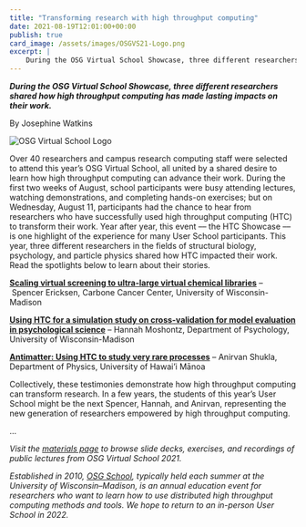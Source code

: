 ```yaml
---
title: "Transforming research with high throughput computing" 
date: 2021-08-19T12:01:00+00:00
publish: true
card_image: /assets/images/OSGVS21-Logo.png
excerpt: |
    During the OSG Virtual School Showcase, three different researchers shared how high throughput computing has made lasting impacts on their work.
--- 
```

***During the OSG Virtual School Showcase, three different researchers shared how high throughput computing has made lasting impacts on their work.***

By Josephine Watkins

<img src="{{ '/assets/images/OSGVS21-Logo.png' | relative_url }}" alt="OSG Virtual School Logo"/>

Over 40 researchers and campus research computing staff were selected to attend this year’s OSG Virtual School, all united by a shared desire to learn how high throughput computing can advance their work. During the first two weeks of August, school participants were busy attending lectures, watching demonstrations, and completing hands-on exercises; but on Wednesday, August 11, participants had the chance to hear from researchers who have successfully used high throughput computing (HTC) to transform their work. Year after year, this event –– the HTC Showcase –– is one highlight of the experience for many User School participants. This year, three different researchers in the fields of structural biology, psychology, and particle physics shared how HTC impacted their work. Read the spotlights below to learn about their stories.

**[Scaling virtual screening to ultra-large virtual chemical libraries](https://osg-htc.org/news/2021/08/19/Spencer-Showcase.html)** – Spencer Ericksen, Carbone Cancer Center, University of Wisconsin-Madison

**[Using HTC for a simulation study on cross-validation for model evaluation in psychological science](https://osg-htc.org/news/2021/08/19/Hannah-Showcase.html)** – Hannah Moshontz, Department of Psychology, University of Wisconsin-Madison

**[Antimatter: Using HTC to study very rare processes](https://osg-htc.org/news/2021/08/19/Anirvan-Showcase.html)** – Anirvan Shukla, Department of Physics, University of Hawai’i Mānoa

Collectively, these testimonies demonstrate how high throughput computing can transform research. In a few years, the students of this year’s User School might be the next Spencer, Hannah, and Anirvan, representing the new generation of researchers empowered by high throughput computing.

...

*Visit the [materials page](/virtual-school-2021/materials/) to browse slide decks, exercises, and recordings of public lectures from OSG Virtual School 2021.*

*Established in 2010, [OSG School](/virtual-school-2021/), typically held each summer at the University of Wisconsin–Madison, is an annual education event for researchers who want to learn how to use distributed high throughput computing methods and tools. We hope to return to an in-person User School in 2022.*
